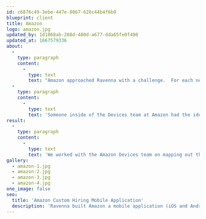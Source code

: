 ```yaml
---
id: c6876c49-3ebe-447e-8867-628c44b4f6b0
blueprint: client
title: Amazon
logo: amazon.jpg
updated_by: 1d1068ab-208d-480d-a677-dda65fe0f490
updated_at: 1667579336
about:
  -
    type: paragraph
    content:
      -
        type: text
        text: "Amazon approached Ravenna with a challenge.  For each new prospective employee, they were having to email a bunch of PDF's.  Information about interview location, things to bring, how to get to the interview, and much, much more.   "
  -
    type: paragraph
    content:
      -
        type: text
        text: 'Someone inside of the Devices team at Amazon had the idea to build an app that would help a person navigate the interview process and all that was required of them. '
result:
  -
    type: paragraph
    content:
      -
        type: text
        text: 'We worked with the Amazon Devices team on mapping out the content that would be necessary and then proceeded into the design phase and finaly development of a React Native hybrid app that could easily be built and maintained by Amazon team members after the project was completed.  '
gallery:
  - amazon-1.jpg
  - amazon-2.jpg
  - amazon-3.jpg
  - amazon-4.jpg
one_image: false
seo:
  title: 'Amazon Custom Hiring Mobile Application'
  description: 'Ravenna built Amazon a mobile application (iOS and Android) that helped share critical information with prospective employees about the hiring process'
---
```

